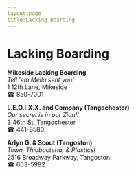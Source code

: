 ```yaml
---
layout:page
title:Lacking Boarding
---
```

# Lacking Boarding

**Mikeside Lacking Boarding**  
_Tell 'em Mella sent you!_  
1 12th Lane, Mikeside  
☎ 850-7001



**L.E.O.I.X.X. and Company (Tangochester)**  
_Our secret is in our Zion!!_  
3 46th St, Tangochester  
☎ 441-8580



**Arlyn G. & Scout (Tangoston)**  
_Town, Thiobacteria, & Plastics!_  
2516 Broadway Parkway, Tangoston  
☎ 603-5982



